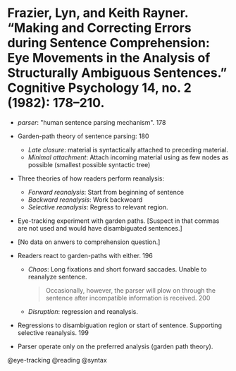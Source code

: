 # Frazier, Lyn, and Keith Rayner. “Making and Correcting Errors during Sentence Comprehension: Eye Movements in the Analysis of Structurally Ambiguous Sentences.” Cognitive Psychology 14, no. 2 (1982): 178–210.

- *parser*: "human sentence parsing mechanism". 178

- Garden-path theory of sentence parsing: 180
  - *Late closure*: material is syntactically attached to preceding material.
  - *Minimal attachment*: Attach incoming material using as few nodes as possible (smallest possible syntactic tree)

- Three theories of how readers perform reanalysis:
  - *Forward reanalysis*: Start from beginning of sentence
  - *Backward reanalysis*: Work backwoard
  - *Selective reanalysis*: Regress to relevant region. 

- Eye-tracking experiment with garden paths. [Suspect in that commas are not used and would have disambiguated sentences.]

- [No data on anwers to comprehension question.]

- Readers react to garden-paths with either. 196
  - *Chaos*: Long fixations and short forward saccades. Unable to reanalyze sentence.

    > Occasionally, however, the parser will plow on through the sentence after incompatible information is received. 200

  - *Disruption*: regression and reanalysis.

- Regressions to disambiguation region or start of sentence. Supporting selective reanalysis. 199

- Parser operate only on the preferred analysis (garden path theory). 

@eye-tracking
@reading
@syntax
